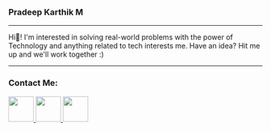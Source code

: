 ### Pradeep Karthik M
<hr>
Hi👋! I'm interested in solving real-world problems with the power of Technology and anything related to tech interests me. Have an idea? Hit me up and we'll work together :)
<br>
<hr>

### Contact Me:
<a href="https://www.linkedin.com/in/pradeep-karthik-muthusamy-bb172a217/">
  <img height="50" src="https://upload.wikimedia.org/wikipedia/commons/thumb/c/ca/LinkedIn_logo_initials.png/800px-LinkedIn_logo_initials.png"/>
</a>
<a href="https://www.instagram.com/pradeep_karthik_77/" style="margin-top: 10px;">
  <img height="50" src="https://upload.wikimedia.org/wikipedia/commons/thumb/a/a5/Instagram_icon.png/2048px-Instagram_icon.png"  />
</a>
<a href="mailto:pradeepkarthikm@gmail.com">
  <img height="50"  src="https://upload.wikimedia.org/wikipedia/commons/c/ce/Android_Email_8.1_Icon.png"/>
</a>

